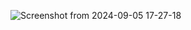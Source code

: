 ![Screenshot from 2024-09-05 17-27-18](https://github.com/user-attachments/assets/96cddd98-b78f-49e4-ba4c-c400dd91a983)
